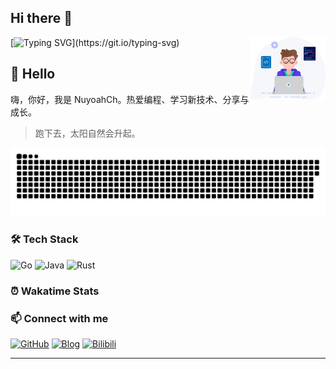 ## Hi there 👋

<img src="https://github.com/NuyoahCh/NuyoahCh/blob/main/.github/assert/chaney.svg" width="120" alt="avatar" align="right" />

[![Typing SVG](https://readme-typing-svg.herokuapp.com?font=Fira+Code&pause=1000&width=435&lines=Hi,+I'm+NuyoahCh;Welcome+to+my+GitHub!)](https://git.io/typing-svg)

## 🙋 Hello
嗨，你好，我是 NuyoahCh。热爱编程、学习新技术、分享与成长。
> 跑下去，太阳自然会升起。

![github-snake](https://github.com/NuyoahCh/NuyoahCh/blob/output/github-contribution-grid-snake.svg)

### 🛠️ Tech Stack
![Go](https://img.shields.io/badge/-Go-00ADD8?style=flat-square&logo=go&logoColor=white)
![Java](https://img.shields.io/badge/-Java-007396?style=flat-square&logo=java&logoColor=white)
![Rust](https://img.shields.io/badge/-Rust-000000?style=flat-square&logo=rust&logoColor=white)

### ⏰ Wakatime Stats

### 📫 Connect with me
[![GitHub](https://img.shields.io/badge/-GitHub-181717?style=flat-square&logo=github&logoColor=white)](https://github.com/NuyoahCh)
[![Blog](https://img.shields.io/badge/-Blog-21759B?style=flat-square&logo=wordpress&logoColor=white)](https://nuyoahch.online)
[![Bilibili](https://img.shields.io/badge/-Bilibili-00A1D6?style=flat-square&logo=bilibili&logoColor=white)](https://space.bilibili.com/3494367037753464?spm_id_from=333.1007.0.0)

---
<!--
**NuyoahCh/NuyoahCh** is a ✨ _special_ ✨ repository because its `README.md` (this file) appears on your GitHub profile.

Here are some ideas to get you started:

- 🔭 I'm currently working on ...
- 🌱 I'm currently learning ...
- 👯 I'm looking to collaborate on ...
- 🤔 I'm looking for help with ...
- 💬 Ask me about ...
- 📫 How to reach me: ...
- 😄 Pronouns: ...
- ⚡ Fun fact: ...
-->
